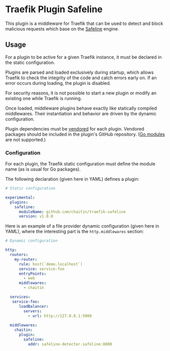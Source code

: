 # Traefik Plugin Safeline

This plugin is a middleware for Traefik that can be used to detect and block malicious requests which base on the [Safeline](https://waf.chaitin.com/) engine.

## Usage

For a plugin to be active for a given Traefik instance, it must be declared in the static configuration.

Plugins are parsed and loaded exclusively during startup, which allows Traefik to check the integrity of the code and catch errors early on.
If an error occurs during loading, the plugin is disabled.

For security reasons, it is not possible to start a new plugin or modify an existing one while Traefik is running.

Once loaded, middleware plugins behave exactly like statically compiled middlewares.
Their instantiation and behavior are driven by the dynamic configuration.

Plugin dependencies must be [vendored](https://golang.org/ref/mod#vendoring) for each plugin.
Vendored packages should be included in the plugin's GitHub repository. ([Go modules](https://blog.golang.org/using-go-modules) are not supported.)

### Configuration

For each plugin, the Traefik static configuration must define the module name (as is usual for Go packages).

The following declaration (given here in YAML) defines a plugin:

```yaml
# Static configuration

experimental:
  plugins:
    safeline:
      moduleName: github.com/chaitin/traefik-safeline
      version: v1.0.0
```

Here is an example of a file provider dynamic configuration (given here in YAML), where the interesting part is the `http.middlewares` section:

```yaml
# Dynamic configuration

http:
  routers:
    my-router:
      rule: host(`demo.localhost`)
      service: service-foo
      entryPoints:
        - web
      middlewares:
        - chaitin

  services:
   service-foo:
      loadBalancer:
        servers:
          - url: http://127.0.0.1:5000
  
  middlewares:
    chaitin:
      plugin:
        safeline:
          addr: safeline-detector.safeline:8000
```